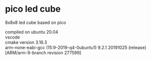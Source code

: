 # pico led cube

8x8x8 led cube based on pico

compiled on ubuntu 20.04  
vscode  
cmake version 3.16.3  
arm-none-eabi-gcc (15:9-2019-q4-0ubuntu1) 9.2.1 20191025 (release) [ARM/arm-9-branch revision 277599]
